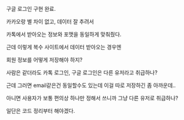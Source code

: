 구글 로그인 구현 완료.

카카오랑 별 차이 없고, 데이터 잘 추려서

카톡에서 받아오는 정보와 포맷을 동일하게 맞춰줬다.

근데 이렇게 복수 사이트에서 데이터 받아오는 경우엔

회원 정보를 어떻게 저장해야 하지?

사람은 같더라도 카톡 로그인, 구글 로그인은 다른 유저라고 취급하나?

근데 그러면 email같은건 동일할수도 있는데 이걸 따로 저장하긴 좀 아까운데..

아니면 사용자가 보통 편의상 하나만 정해서 쓰니까 그냥 다른 유저로 취급하나?

일단은 코드 정리부터 해야겠다.
